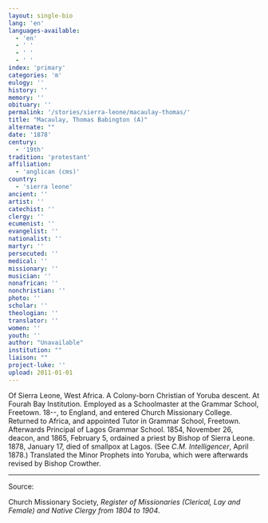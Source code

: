 ```yaml
---
layout: single-bio
lang: 'en'
languages-available:
  - 'en'
  - ' '
  - ' '
  - ' '
index: 'primary'
categories: 'm'
eulogy: ''
history: ''
memory: ''
obituary: ''
permalink: '/stories/sierra-leone/macaulay-thomas/'
title: "Macaulay, Thomas Babington (A)"
alternate: ""
date: '1878'
century:
  - '19th'
tradition: 'protestant'
affiliation:
  - 'anglican (cms)'
country:
  - 'sierra leone'
ancient: ''
artist: ''
catechist: ''
clergy: ''
ecumenist: ''
evangelist: ''
nationalist: ''
martyr: ''
persecuted: ''
medical: ''
missionary: ''
musician: ''
nonafrican: ''
nonchristian: ''
photo: ''
scholar: ''
theologian: ''
translator: ''
women: ''
youth: ''
author: "Unavailable"
institution: ""
liaison: ""
project-luke: ''
upload: 2011-01-01
---
```




Of Sierra Leone, West Africa.  A Colony-born Christian of Yoruba descent.  At Fourah Bay Institution.  Employed as a Schoolmaster at the Grammar School, Freetown.  18--, to England, and entered Church Missionary College.  Returned to Africa, and appointed Tutor in Grammar School, Freetown.  Afterwards Principal of Lagos Grammar School.  1854, November 26, deacon, and 1865, February 5, ordained a priest by Bishop of Sierra Leone.  1878, January 17, died of smallpox at Lagos.  (See *C.M. Intelligencer*, April 1878.)  Translated the Minor Prophets into Yoruba, which were afterwards revised by Bishop Crowther.



---

Source:

Church Missionary Society, *Register of Missionaries (Clerical, Lay and Female) and Native Clergy from 1804 to 1904*.